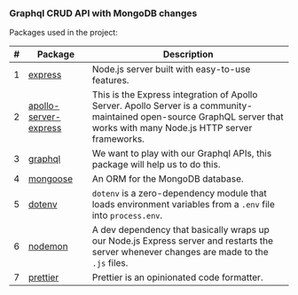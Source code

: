 ### Graphql CRUD API with MongoDB changes

Packages used in the project:

| #   | Package                                                                        | Description                                                                                                                                                               |
|-----|--------------------------------------------------------------------------------|---------------------------------------------------------------------------------------------------------------------------------------------------------------------------|
| 1   | [express](https://github.com/expressjs/express#readme)                         | Node.js server built with easy-to-use features.                                                                                                                           |
| 2   | [apollo-server-express](https://github.com/apollographql/apollo-server#readme) | This is the Express integration of Apollo Server. Apollo Server is a community-maintained open-source GraphQL server that works with many Node.js HTTP server frameworks. |
| 3   | [graphql](https://github.com/graphql/graphql-js#readme)                        | We want to play with our Graphql APIs, this package will help us to do this.                                                                                              |
| 4   | [mongoose](https://github.com/Automattic/mongoose#readme)                      | An ORM for the MongoDB database.                                                                                                                                          |
| 5   | [dotenv](https://github.com/motdotla/dotenv#readme)                               | `dotenv` is a zero-dependency module that loads environment variables from a `.env` file into `process.env`.                                                                    |
| 6   | [nodemon](https://github.com/remy/nodemon#readme)                              | A dev dependency that basically wraps up our Node.js Express server and restarts the server whenever changes are made to the `.js` files.                                 |
| 7   | [prettier](https://github.com/prettier/prettier#readme)                        | Prettier is an opinionated code formatter.                                                                                                                                |